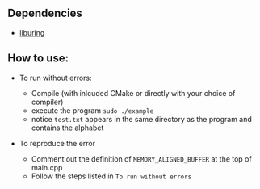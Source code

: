 ## Dependencies

- [liburing](https://github.com/axboe/liburing)

## How to use:

- To run without errors:
    - Compile (with inlcuded CMake or directly with your choice of compiler)
    - execute the program `sudo ./example`
    - notice `test.txt` appears in the same directory as the program and contains the alphabet 

- To reproduce the error
    - Comment out the definition of `MEMORY_ALIGNED_BUFFER` at the top of main.cpp
    - Follow the steps listed in `To run without errors`